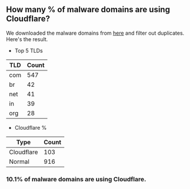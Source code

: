 ## How many % of malware domains are using Cloudflare?


We downloaded the malware domains from [here](https://urlhaus.abuse.ch) and filter out duplicates.
Here's the result.


[//]: # (start replacement)


- Top 5 TLDs

| TLD | Count |
| --- | --- |
| com | 547 |
| br | 42 |
| net | 41 |
| in | 39 |
| org | 28 |


- Cloudflare %

| Type | Count |
| --- | --- |
| Cloudflare | 103 |
| Normal | 916 |


### 10.1% of malware domains are using Cloudflare.